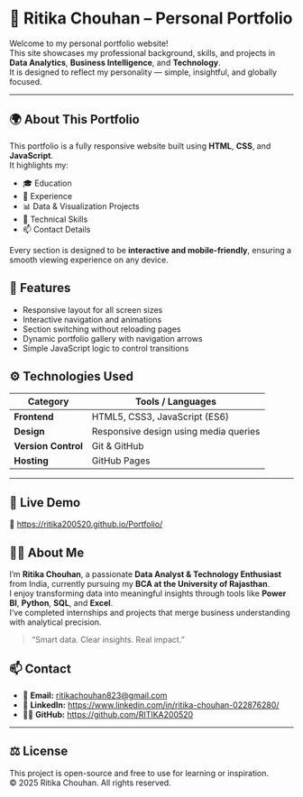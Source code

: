 # 💼 Ritika Chouhan – Personal Portfolio

Welcome to my personal portfolio website!  
This site showcases my professional background, skills, and projects in **Data Analytics**, **Business Intelligence**, and **Technology**.  
It is designed to reflect my personality — simple, insightful, and globally focused.

---

## 🌍 About This Portfolio

This portfolio is a fully responsive website built using **HTML**, **CSS**, and **JavaScript**.  
It highlights my:
- 🎓 Education  
- 💼 Experience  
- 📊 Data & Visualization Projects  
- 🧠 Technical Skills  
- 📫 Contact Details  

Every section is designed to be **interactive and mobile-friendly**, ensuring a smooth viewing experience on any device.



## 🧩 Features

- Responsive layout for all screen sizes  
- Interactive navigation and animations  
- Section switching without reloading pages  
- Dynamic portfolio gallery with navigation arrows  
- Simple JavaScript logic to control transitions  



## ⚙️ Technologies Used

| Category | Tools / Languages |
|-----------|------------------|
| **Frontend** | HTML5, CSS3, JavaScript (ES6) |
| **Design** | Responsive design using media queries |
| **Version Control** | Git & GitHub |
| **Hosting** | GitHub Pages |

---

## 🚀 Live Demo

🔗  https://ritika200520.github.io/Portfolio/




## 👩‍💻 About Me

I’m **Ritika Chouhan**, a passionate **Data Analyst & Technology Enthusiast** from India, currently pursuing my **BCA at the University of Rajasthan**.  
I enjoy transforming data into meaningful insights through tools like **Power BI**, **Python**, **SQL**, and **Excel**.  
I’ve completed internships and projects that merge business understanding with analytical precision.

> “Smart data. Clear insights. Real impact.”



## 📫 Contact

- 📧 **Email:** ritikachouhan823@gmail.com  
- 💼 **LinkedIn:** https://www.linkedin.com/in/ritika-chouhan-022876280/ 
- 🧑‍💻 **GitHub:** https://github.com/RITIKA200520  

---

## ⚖️ License

This project is open-source and free to use for learning or inspiration.  
© 2025 Ritika Chouhan. All rights reserved.
